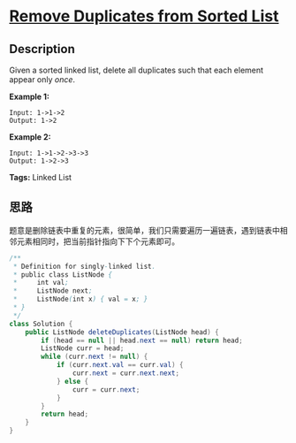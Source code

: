 # [Remove Duplicates from Sorted List][title]

## Description

Given a sorted linked list, delete all duplicates such that each element appear only *once*.

**Example 1:**

```
Input: 1->1->2
Output: 1->2
```

**Example 2:**

```
Input: 1->1->2->3->3
Output: 1->2->3
```

**Tags:** Linked List


## 思路

题意是删除链表中重复的元素，很简单，我们只需要遍历一遍链表，遇到链表中相邻元素相同时，把当前指针指向下下个元素即可。

```java
/**
 * Definition for singly-linked list.
 * public class ListNode {
 *     int val;
 *     ListNode next;
 *     ListNode(int x) { val = x; }
 * }
 */
class Solution {
    public ListNode deleteDuplicates(ListNode head) {
        if (head == null || head.next == null) return head;
        ListNode curr = head;
        while (curr.next != null) {
            if (curr.next.val == curr.val) {
                curr.next = curr.next.next;
            } else {
                curr = curr.next;
            }
        }
        return head;
    }
}
```


[title]: https://leetcode.com/problems/remove-duplicates-from-sorted-list

